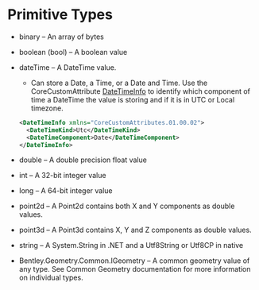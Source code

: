 # Primitive Types

- binary – An array of bytes
- boolean (bool) – A boolean value
- dateTime – A DateTime value.

  - Can store a Date, a Time, or a Date and Time. Use the CoreCustomAttribute [DateTimeInfo](../domains/corecustomattributes.ecschema.md#datetimeinfo) to identify which component of time a DateTime the value is storing and if it is in UTC or Local timezone.

  ```xml
  <DateTimeInfo xmlns="CoreCustomAttributes.01.00.02">
    <DateTimeKind>Utc</DateTimeKind>
    <DateTimeComponent>Date</DateTimeComponent>
  </DateTimeInfo>
  ```

- double – A double precision float value
- int – A 32-bit integer value
- long – A 64-bit integer value
- point2d – A Point2d contains both X and Y components as double values.
- point3d – A Point3d contains X, Y and Z components as double values.
- string – A System.String in .NET and a Utf8String or Utf8CP in native
- Bentley.Geometry.Common.IGeometry – A common geometry value of any type. See Common Geometry documentation for more information on individual types.

